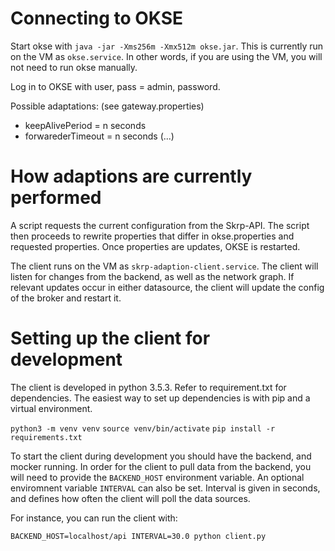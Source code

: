 # Connecting to OKSE

Start okse with `java -jar -Xms256m -Xmx512m okse.jar`. This is currently run
on the VM as `okse.service`. In other words, if you are using the VM, you will
not need to run okse manually.

Log in to OKSE with user, pass = admin, password.

Possible adaptations: (see gateway.properties)
- keepAlivePeriod = n seconds
- forwarederTimeout = n seconds
 (...)

# How adaptions are currently performed
A script requests the current configuration from the Skrp-API. The script then
proceeds to rewrite properties that differ in okse.properties and requested
properties. Once properties are updates, OKSE is restarted.

The client runs on the VM as `skrp-adaption-client.service`. The client will listen
for changes from the backend, as well as the network graph. If relevant updates
occur in either datasource, the client will update the config of the broker and
restart it.

# Setting up the client for development
The client is developed in python 3.5.3. Refer to requirement.txt for dependencies.
The easiest way to set up dependencies is with pip and a virtual environment.

`python3 -m venv venv`
`source venv/bin/activate`
`pip install -r requirements.txt`

To start the client during development you should have the backend, and mocker
running. In order for the client to pull data from the backend, you will need
to provide the `BACKEND_HOST` environment variable. An optional
enviromnent variable `INTERVAL` can also be set. Interval is given in seconds, and
defines how often the client will poll the data sources.

For instance, you can run the client with:

`BACKEND_HOST=localhost/api INTERVAL=30.0 python client.py`
